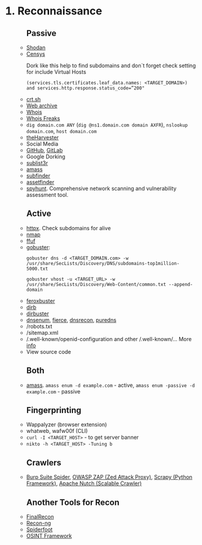 <ol>
  <h1><li>Reconnaissance</h1>
    <ul><h2>Passive</h2>
      <li><a href='https://www.shodan.io/'>Shodan</a>
      <li><a href='https://search.censys.io/'>Censys</a>
        <p>Dork like this help to find subdomains and don`t forget check setting for include Virtual Hosts
          <p><code>(services.tls.certificates.leaf_data.names: &lt;TARGET_DOMAIN>) and services.http.response.status_code=”200"</code>
      <li><a href='https://crt.sh/'>crt.sh</a>
      <li><a href='https://web.archive.org/'>Web archive</a>
      <li><a href='https://www.whois.com/whois/'>Whois</a>
      <li><a href='https://whoisfreaks.com/'>Whois Freaks</a>
      <li><code>dig domain.com ANY</code> (<code>dig @ns1.domain.com domain AXFR</code>), <code>nslookup domain.com</code>, <code>host domain.com</code>
      <li><a href='https://github.com/laramies/theHarvester'>theHarvester</a>
      <li>Social Media
      <li><a href='https://github.com/'>GitHub</a>, <a href='https://about.gitlab.com/'>GitLab</a>
      <li>Google Dorking
      <li><a href='https://github.com/aboul3la/Sublist3r'>sublist3r</a>
      <li><a href='https://github.com/owasp-amass/amass'>amass</a>
      <li><a href='https://github.com/projectdiscovery/subfinder'>subfinder</a>
      <li><a href='https://github.com/tomnomnom/assetfinder'>assetfinder</a>
      <li><a href='https://github.com/gotr00t0day/spyhunt'>spyhunt</a>. Comprehensive network scanning and vulnerability assessment tool.
    </ul>
    <ul><h2>Active</h2>
      <li><a href='https://github.com/projectdiscovery/httpx'>httpx</a>. Check subdomains for alive
      <li><a href='https://github.com/nmap/nmap'>nmap</a>
      <li><a href='https://github.com/ffuf/ffuf'>ffuf</a>
      <li><a href='https://github.com/OJ/gobuster'>gobuster</a>:
        <pre><code>gobuster dns -d &lt;TARGET_DOMAIN.com> -w /usr/share/SecLists/Discovery/DNS/subdomains-top1million-5000.txt</code></pre>
        <pre><code>gobuster vhost -u &lt;TARGET_URL> -w /usr/share/SecLists/Discovery/Web-Content/common.txt --append-domain</code></pre>
      <li><a href='https://github.com/epi052/feroxbuster'>feroxbuster</a>
      <li><a href='https://github.com/v0re/dirb'>dirb</a>
      <li><a href='https://github.com/KajanM/DirBuster'>dirbuster</a>
      <li><a href='https://github.com/fwaeytens/dnsenum'>dnsenum</a>, <a href='https://github.com/mschwager/fierce'>fierce</a>,
        <a href='https://github.com/darkoperator/dnsrecon'>dnsrecon</a>, <a href='https://github.com/d3mondev/puredns'>puredns</a>
      <li>/robots.txt
      <li>/sitemap.xml
      <li>/.well-known/openid-configuration and other /.well-known/... More <a href='https://www.iana.org/assignments/well-known-uris/well-known-uris.xhtml'>info</a>
      <li>View source code
    </ul>
    <ul><h2>Both</h2>
      <li><a href='https://github.com/owasp-amass/amass'>amass</a>. <code>amass enum -d example.com</code> - active, <code>amass enum -passive -d example.com</code> - passive
    </ul>
    <ul> <h2>Fingerprinting</h2>
      <li>Wappalyzer (browser extension)
      <li>whatweb, wafw00f (CLI)
      <li><code>curl -I &lt;TARGET_HOST></code> - to get server banner
      <li><code>nikto -h &lt;TARGET_HOST> -Tuning b</code>
    </ul>
    <ul><h2>Crawlers</h2>
      <li><a href='https://portswigger.net/blog/burp-2-0-where-are-the-spider-and-scanner'>Burp Suite Spider</a>, <a href='https://www.zaproxy.org/'>OWASP ZAP (Zed Attack Proxy)</a>, 
        <a href='https://github.com/scrapy/scrapy'>Scrapy (Python Framework)</a>, <a href='https://github.com/apache/nutch'>Apache Nutch (Scalable Crawler)</a>
    </ul>
    <ul><h2>Another Tools for Recon</h2>
      <li><a href='https://github.com/thewhiteh4t/FinalRecon'>FinalRecon</a>
      <li><a href='https://github.com/lanmaster53/recon-ng'>Recon-ng</a>
      <li><a href='https://github.com/smicallef/spiderfoot'>Spiderfoot</a>
      <li><a href='https://osintframework.com/'>OSINT Framework</a>
    </ul>
</ol>
